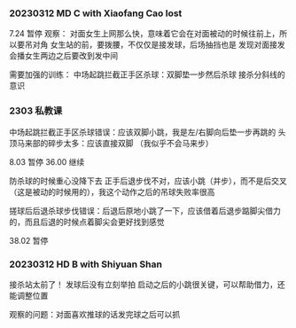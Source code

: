 ### 20230312 MD C with Xiaofang Cao lost
7.24 暂停
观察：
对面女生上网那么快，意味着它会在对面被动的时候往前上，所以要吊对角
女生站的前，要拨腰，不仅仅是接发球，后场抽挡也是
发现对面接发会播女生两边之后要改到发中间

需要加强的训练：
中场起跳拦截正手区杀球：双脚垫一步然后杀球
接杀分斜线的意识

### 2303 私教课
中场起跳拦截正手区杀球错误：应该双脚小跳，我是左/右脚向后垫一步再跳的
头顶马来部的碎步太多：应该直接双脚
（我似乎不会马来步）

8.03 暂停
36.00 继续

防杀球的时候重心没降下去
正手后退步伐不对，应该小跳（并步），而不是后交叉（这是被动的时候用的），我这个动作之后的吊球失败率很高

搓球后后退杀球步伐错误：后退后原地小跳了一下，应该借着后退步踮脚尖借力的，而且后退的时候点着脚尖会更好找到感觉

38.02 暂停

### 20230312 HD B with Shiyuan Shan 

接杀站太前了！
发球后没有立刻举拍
启动之后的小跳很关键，可以帮助借力，还能调整位置

观察的问题：对面喜欢推球的话发完球之后可以抓